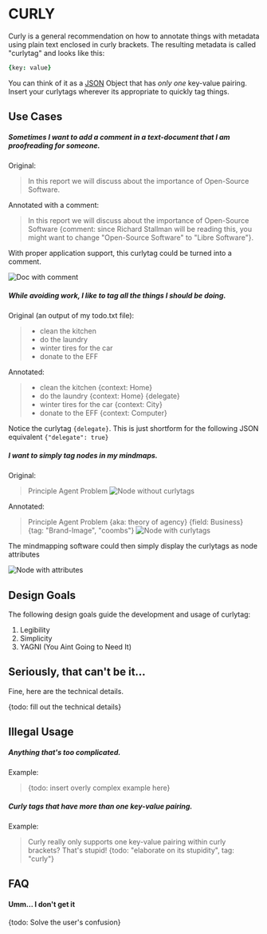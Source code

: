 # CURLY

Curly is a general recommendation on how to annotate things with metadata using plain text enclosed in curly brackets. The resulting metadata is called "curlytag" and looks like this:

```cson
{key: value}

```

You can think of it as a [JSON](http://json.org/) Object that has *only one* key-value pairing. Insert your curlytags wherever its appropriate to quickly tag things.

## Use Cases

##### Sometimes I want to add a comment in a text-document that I am proofreading for someone.

Original:

> In this report we will discuss about the importance of Open-Source Software.

Annotated with a comment:

> In this report we will discuss about the importance of Open-Source Software {comment: since Richard Stallman will be reading this, you might want to change "Open-Source Software" to "Libre Software"}.

With proper application support, this curlytag could be turned into a comment.

![Doc with comment](https://cip.li/res/curly_oss_comment.png)

##### While avoiding work, I like to tag all the things I should be doing.

Original (an output of my todo.txt file):

> - clean the kitchen
> - do the laundry
> - winter tires for the car
> - donate to the EFF

Annotated:

> - clean the kitchen {context: Home}
> - do the laundry {context: Home} {delegate}
> - winter tires for the car {context: City}
> - donate to the EFF {context: Computer}

Notice the curlytag `{delegate}`. This is just shortform for the following JSON equivalent `{"delegate": true}`

##### I want to simply tag nodes in my mindmaps.

Original: 
> Principle Agent Problem
![Node without curlytags]()

Annotated:
> Principle Agent Problem {aka: theory of agency} {field: Business} {tag: "Brand-Image", "coombs"}
![Node with curlytags]()

The mindmapping software could then simply display the curlytags as node attributes

![Node with attributes]()

## Design Goals

The following design goals guide the development and usage of curlytag:

1. Legibility
2. Simplicity
3. YAGNI (You Aint Going to Need It)

## Seriously, that can't be it...

Fine, here are the technical details.

{todo: fill out the technical details}

## Illegal Usage

##### Anything that's too complicated.

Example:

> {todo: insert overly complex example here}

##### Curly tags that have *more than one* key-value pairing.

Example:

> Curly really only supports one key-value pairing within curly brackets? That's stupid! {todo: "elaborate on its stupidity", tag: "curly"}

## FAQ

#### Umm... I don't get it

{todo: Solve the user's confusion}
